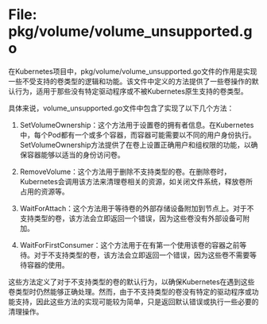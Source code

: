 # File: pkg/volume/volume_unsupported.go

在Kubernetes项目中，pkg/volume/volume_unsupported.go文件的作用是实现一些不受支持的卷类型的逻辑和功能。该文件中定义的方法提供了一些卷操作的默认行为，适用于那些没有特定驱动程序或不被Kubernetes原生支持的卷类型。

具体来说，volume_unsupported.go文件中包含了实现了以下几个方法：

1. SetVolumeOwnership：这个方法用于设置卷的拥有者信息。在Kubernetes中，每个Pod都有一个或多个容器，而容器可能需要以不同的用户身份执行。SetVolumeOwnership方法提供了在卷上设置正确用户和组权限的功能，以确保容器能够以适当的身份访问卷。

2. RemoveVolume：这个方法用于删除不支持类型的卷。在删除卷时，Kubernetes会调用该方法来清理卷相关的资源，如关闭文件系统，释放卷所占用的资源等。

3. WaitForAttach：这个方法用于等待卷的外部存储设备附加到节点上。对于不支持类型的卷，该方法会立即返回一个错误，因为这些卷没有外部设备可附加。

4. WaitForFirstConsumer：这个方法用于在有第一个使用该卷的容器之前等待。对于不支持类型的卷，该方法会立即返回一个错误，因为这些卷不需要等待容器的使用。

这些方法定义了对于不支持类型的卷的默认行为，以确保Kubernetes在遇到这些卷类型时仍然能够正确处理。然而，由于不支持类型的卷没有特定的驱动程序或功能支持，因此这些方法的实现可能较为简单，只是返回默认错误或执行一些必要的清理操作。

